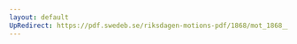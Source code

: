 ```yaml
---
layout: default
UpRedirect: https://pdf.swedeb.se/riksdagen-motions-pdf/1868/mot_1868__ak__00269/mot_1868__ak__00269_002.pdf
---
```

